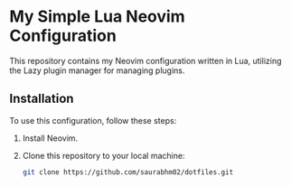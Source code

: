 # My Simple Lua Neovim Configuration

This repository contains my Neovim configuration written in Lua, utilizing the Lazy plugin manager for managing plugins.

## Installation

To use this configuration, follow these steps:

1. Install Neovim.
2. Clone this repository to your local machine:

   ```bash
   git clone https://github.com/saurabhm02/dotfiles.git
   ```
